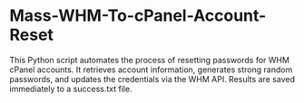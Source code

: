# Mass-WHM-To-cPanel-Account-Reset
This Python script automates the process of resetting passwords for WHM cPanel accounts. It retrieves account information, generates strong random passwords, and updates the credentials via the WHM API. Results are saved immediately to a success.txt file.
